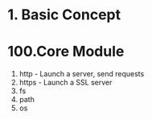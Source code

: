 
# 1. Basic Concept



# 100.Core Module

1. http - Launch a server, send requests
2. https - Launch a SSL server
3. fs
4. path
5. os
